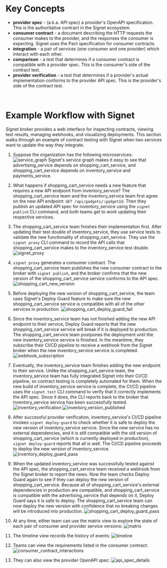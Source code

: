 # Key Concepts
- **provider spec** - (a.k.a. API spec) a provider's OpenAPI specification. This is the authoritative contract in the Signet ecosystem.
- **consumer contract** - a document describing the HTTP requests the consumer makes to the provider, and the responses the consumer is expecting. Signet uses the Pact specification for consumer contracts.
- **integration** - a pair of services (one consumer and one provider) which interact with each other.
- **comparison** - a test that determines if a consumer contract is compatible with a provider spec. This is the consumer's side of the contract test.
- **provider verification** - a test that determines if a provider's actual implementation conforms to the provider API spec. This is the provider's side of the contract test.

&nbsp;

# Example Workflow with Signet

Signet broker provides a web interface for inspecting contracts, viewing test results, managing webhooks, and visualizing deployments. This section walks through an example of contract testing with Signet when two services want to update the way they integrate.

1. Suppose the organization has the following microservices:
![service_graph](https://github.com/signet-framework/signet-broker/blob/main/readme_assets/service_graph.png)
Signet's service graph makes it easy to see that advertising_service depends on shopping_cart_service, and shopping_cart_service depends on inventory_service and payments_service.

1. What happens if shopping_cart_service needs a new feature that requires a new API endpoint from inventory_service? The shopping_cart_service team and the inventory_service team first agree on the new API endpoint: `GET /api/gadgets/:gadgetId`. Then they publish an updated API spec for inventory_service using the `signet publish` CLI command, and both teams get to work updating their respective services.

2. The shopping_cart_service team finishes their implementation first. After updating their test double of inventory_service, they use service tests to validate the new functionality of shopping_cart_service. They use the `signet proxy` CLI command to record the API calls that shopping_cart_service makes to the inventory_service test double.
![signet_proxy](https://github.com/signet-framework/signet-broker/blob/main/readme_assets/signet_proxy.png)

1. `signet proxy` generates a consumer contract. The shopping_cart_service team publishes the new consumer contract to the broker with `signet publish`, and the broker confirms that the new version of the shopping_cart_service service conforms to the API spec.
![shopping_cart_new_version](https://github.com/signet-framework/signet-broker/blob/main/readme_assets/shopping_cart_new_version.png)

1. Before deploying the new version of shopping_cart_service, the team uses Signet's Deploy Guard feature to make sure the new shopping_cart_service service is compatible with all of the other services in production.
![shopping_cart_deploy_guard_fail](https://github.com/signet-framework/signet-broker/blob/main/readme_assets/shopping_cart_deploy_guard_fail.png)

1. Since the inventory_service team has not finished adding the new API endpoint to their service, Deploy Guard reports that the new shopping_cart_service service will break if it is deployed to production. The shopping_cart_service team postpones the deployment until the new inventory_service service is finished. In the meantime, they subscribe their CI/CD pipeline to receive a webhook from the Signet broker when the new inventory_service service is completed.
![webhook_subscription](https://github.com/signet-framework/signet-broker/blob/main/readme_assets/webhook_subscription.png)

1. Eventually, the inventory_service team finishes adding the new endpoint to their service. Unlike the shopping_cart_service team, the inventory_service team has fully integrated Signet into their CI/CD pipeline, so contract testing is completely automated for them. When the new build of inventory_service service is complete, the CI/CD pipeline uses the `signet test` CLI command to verify that it correctly implements the API spec. Since it does, the CLI reports back to the broker that inventory_service service has been successfully tested.
![inventory_verification](https://github.com/signet-framework/signet-broker/blob/main/readme_assets/inventory_verification.png)
![inventory_version_published](https://github.com/signet-framework/signet-broker/blob/main/readme_assets/inventory_version_published.png)

1. After successful provider verification, inventory_service's CI/CD pipeline invokes `signet deploy-guard` to check whether it is safe to deploy the new version of inventory_service service. Since the new service has no external dependencies, and it is still compatible with the old version of shopping_cart_service (which is currently deployed in production), `signet deploy-guard` reports that all is well. The CI/CD pipeline proceeds to deploy the new version of inventory_service.
![inventory_deploy_guard_pass](https://github.com/signet-framework/signet-broker/blob/main/readme_assets/inventory_deploy_guard_pass.png)

1. When the updated inventory_service was successfully tested against the API spec, the shopping_cart_service team received a webhook from the Signet broker to report the news. Now the team checks Deploy Guard again to see if they can deploy the new version of shopping_cart_service. Because all of shopping_cart_service's external dependencies in production are compatible, and shopping_cart_service is compatible with the advertising_service that depends on it, Deploy Guard says it is safe to deploy. The shopping_cart_service team can now deploy the new version with confidence that no breaking changes will be introduced into production.
![shopping_cart_deploy_guard_pass](https://github.com/signet-framework/signet-broker/blob/main/readme_assets/shopping_cart_deploy_guard_pass.png)

1. At any time, either team can use the matrix view to explore the state of each pair of consumer and provider service versions:
![matrix](https://github.com/signet-framework/signet-broker/blob/main/readme_assets/comparison_matrix.png)

1. The timeline view records the history of events:
![timeline](https://github.com/signet-framework/signet-broker/blob/main/readme_assets/timeline.png)

1. Teams can view the requirements listed in the consumer contract:
![consumer_contract_interactions](https://github.com/signet-framework/signet-broker/blob/main/readme_assets/consumer_contract_interactions.png)

1. They can also view the provider OpenAPI spec:
![api_spec_details](https://github.com/signet-framework/signet-broker/blob/main/readme_assets/api_spec_details.png)

